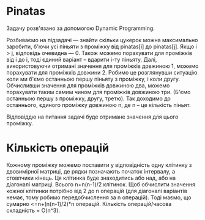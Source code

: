 # Pinatas
Задачу розв'язано за допомогою Dynamic Programming.

Розбиваємо на підзадачі — знайти скільки цукерок можна максимально заробити, б'ючи усі піньяти з проміжку від pinatas[i] до pinatas[j]. Якщо i > j, відповідь очевидна — 0. Також можемо порахувати для проміжків від i до i, тоді єдиний варіант – вдарити i-ту піньяту. Далі, використовуючи отримані значення для проміжків довжиною 1, можемо порахувати для проміжків довжини 2. Робимо це розглянувши ситуацію коли ми б'ємо останньою першу піньяту з проміжку, і коли другу.
Обчисливши значення для проміжків довжиною два, можемо порахувати таким самим чином для проміжків довжиною три. (Б'ємо останньою першу з проміжку, другу, третю). Так доходимо до останнього, єдиного проміжку довжиною n, де n – це кількість піньят. 

Відповіддю на питання задачі буде отримане значення для цього проміжку.

# Кількість операцій
Кожному проміжку можемо поставити у відповідність одну клітинку з двовимірної матриці, де рядки позначають початок інтервалу, а стовпчики кінець. Ця клітинка буде знаходитись або над, або на діагоналі матриці. Всього n+n(n-1)/2 клітинок. Щоб обчислити значення кожної клітинки потрібно від 2 до n операцій (для діагоналі варіантів немає, тому робимо передобчислення за n операцій). Тоді маємо, що сумарно <=n+(n(n-1)/2)*n операцій. Кількість операцій/часова складність = O(n^3).
